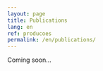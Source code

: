 ```yaml
---
layout: page
title: Publications
lang: en
ref: producoes
permalink: /en/publications/
---
```


Coming soon...